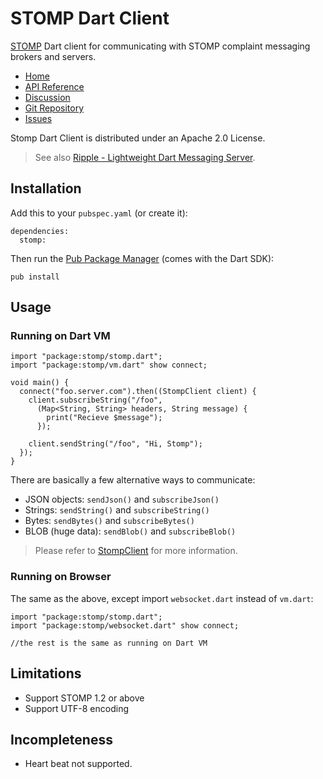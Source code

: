 # STOMP Dart Client

[STOMP](http://stomp.github.io/) Dart client for communicating with STOMP complaint messaging brokers and servers.

* [Home](http://rikulo.org)
* [API Reference](http://www.dartdocs.org/documentation/stomp/0.8.0)
* [Discussion](http://stackoverflow.com/questions/tagged/rikulo)
* [Git Repository](https://github.com/rikulo/stomp)
* [Issues](https://github.com/rikulo/stomp/issues)

Stomp Dart Client is distributed under an Apache 2.0 License.

> See also [Ripple - Lightweight Dart Messaging Server](https://github.com/rikulo/ripple).

## Installation

Add this to your `pubspec.yaml` (or create it):

    dependencies:
      stomp:

Then run the [Pub Package Manager](http://pub.dartlang.org/doc) (comes with the Dart SDK):

    pub install

## Usage

### Running on Dart VM

    import "package:stomp/stomp.dart";
    import "package:stomp/vm.dart" show connect;

    void main() {
      connect("foo.server.com").then((StompClient client) {
        client.subscribeString("/foo",
          (Map<String, String> headers, String message) {
            print("Recieve $message");
          });

        client.sendString("/foo", "Hi, Stomp");
      });
    }

There are basically a few alternative ways to communicate:

* JSON objects: `sendJson()` and `subscribeJson()`
* Strings: `sendString()` and `subscribeString()`
* Bytes: `sendBytes()` and `subscribeBytes()`
* BLOB (huge data): `sendBlob()` and `subscribeBlob()`

> Please refer to [StompClient](http://api.rikulo.org/stomp/latest/stomp/StompClient.html) for more information.

### Running on Browser

The same as the above, except import `websocket.dart` instead of `vm.dart`:

    import "package:stomp/stomp.dart";
    import "package:stomp/websocket.dart" show connect;

    //the rest is the same as running on Dart VM

## Limitations

* Support STOMP 1.2 or above
* Support UTF-8 encoding

## Incompleteness

* Heart beat not supported.
